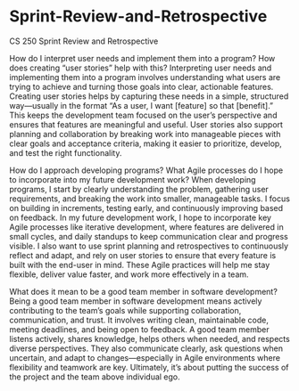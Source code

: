 # Sprint-Review-and-Retrospective
CS 250 Sprint Review and Retrospective

How do I interpret user needs and implement them into a program? How does creating “user stories” help with this?
Interpreting user needs and implementing them into a program involves understanding what users are trying to achieve and turning those goals into clear, actionable features. Creating user stories helps by capturing these needs in a simple, structured way—usually in the format “As a user, I want [feature] so that [benefit].” This keeps the development team focused on the user’s perspective and ensures that features are meaningful and useful. User stories also support planning and collaboration by breaking work into manageable pieces with clear goals and acceptance criteria, making it easier to prioritize, develop, and test the right functionality.

How do I approach developing programs? What Agile processes do I hope to incorporate into my future development work?
When developing programs, I start by clearly understanding the problem, gathering user requirements, and breaking the work into smaller, manageable tasks. I focus on building in increments, testing early, and continuously improving based on feedback. In my future development work, I hope to incorporate key Agile processes like iterative development, where features are delivered in small cycles, and daily standups to keep communication clear and progress visible. I also want to use sprint planning and retrospectives to continuously reflect and adapt, and rely on user stories to ensure that every feature is built with the end-user in mind. These Agile practices will help me stay flexible, deliver value faster, and work more effectively in a team.

What does it mean to be a good team member in software development?
Being a good team member in software development means actively contributing to the team’s goals while supporting collaboration, communication, and trust. It involves writing clean, maintainable code, meeting deadlines, and being open to feedback. A good team member listens actively, shares knowledge, helps others when needed, and respects diverse perspectives. They also communicate clearly, ask questions when uncertain, and adapt to changes—especially in Agile environments where flexibility and teamwork are key. Ultimately, it’s about putting the success of the project and the team above individual ego.
